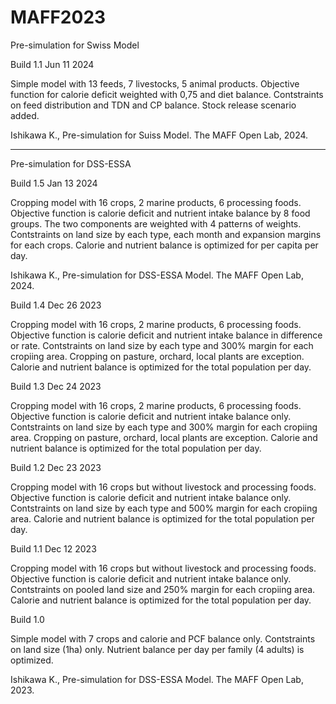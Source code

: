 # MAFF2023
Pre-simulation for Swiss Model

Build 1.1 Jun 11 2024

Simple model with 13 feeds, 7 livestocks, 5 animal products.
Objective function for calorie deficit weighted with 0,75 and diet balance.
Contstraints on feed distribution and TDN and CP balance.
Stock release scenario added.

Ishikawa K., Pre-simulation for Suiss Model. The MAFF Open Lab, 2024.

--------------------------------------------------------------------------------------
Pre-simulation for DSS-ESSA

Build 1.5 Jan 13 2024

Cropping model with 16 crops, 2 marine products, 6 processing foods.
Objective function is calorie deficit and nutrient intake balance by 8 food groups.
The two components are weighted with 4 patterns of weights.
Contstraints on land size by each type, each month and expansion margins for each crops.
Calorie and nutrient balance is optimized for per capita per day.

Ishikawa K., Pre-simulation for DSS-ESSA Model. The MAFF Open Lab, 2024.

Build 1.4 Dec 26 2023

Cropping model with 16 crops, 2 marine products, 6 processing foods.
Objective function is calorie deficit and nutrient intake balance in difference or rate.
Contstraints on land size by each type and 300% margin for each cropiing area.
Cropping on pasture, orchard, local plants are exception.
Calorie and nutrient balance is optimized for the total population per day.

Build 1.3 Dec 24 2023

Cropping model with 16 crops, 2 marine products, 6 processing foods.
Objective function is calorie deficit and nutrient intake balance only.
Contstraints on land size by each type and 300% margin for each cropiing area.
Cropping on pasture, orchard, local plants are exception.
Calorie and nutrient balance is optimized for the total population per day.

Build 1.2 Dec 23 2023

Cropping model with 16 crops but without livestock and processing foods.
Objective function is calorie deficit and nutrient intake balance only.
Contstraints on land size by each type and 500% margin for each cropiing area.
Calorie and nutrient balance is optimized for the total population per day.

Build 1.1 Dec 12 2023

Cropping model with 16 crops but without livestock and processing foods.
Objective function is calorie deficit and nutrient intake balance only.
Contstraints on pooled land size and 250% margin for each cropiing area.
Calorie and nutrient balance is optimized for the total population per day.

Build 1.0

Simple model with 7 crops and calorie and PCF balance only.
Contstraints on land size (1ha) only.
Nutrient balance per day per family (4 adults) is optimized.

Ishikawa K., Pre-simulation for DSS-ESSA Model. The MAFF Open Lab, 2023.
